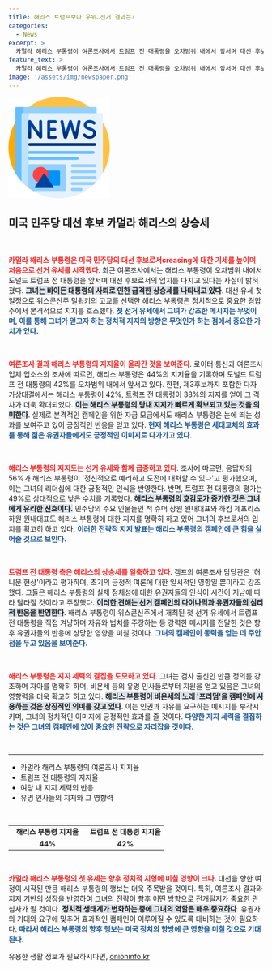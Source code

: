 ```yaml
---
title: 해리스 트럼프보다 우위…선거 결과는?
categories:
  - News
excerpt: >
  카멀라 해리스 부통령이 여론조사에서 트럼프 전 대통령을 오차범위 내에서 앞서며 대선 후보로서의 입지를 다지고 있습니다. 자유가 중요한가, 혼돈이 중요한가라는 강렬한 메시지를 전한 해리스는 유명인들의 지지 속에 정치적 상승세를 이어가고 있습니다. 클릭해 자세한 내용을 확인해보세요!
feature_text: >
  카멀라 해리스 부통령이 여론조사에서 트럼프 전 대통령을 오차범위 내에서 앞서며 대선 후보로서의 입지를 다지고 있습니다. 자유가 중요한가, 혼돈이 중요한가라는 강렬한 메시지를 전한 해리스는 유명인들의 지지 속에 정치적 상승세를 이어가고 있습니다. 클릭해 자세한 내용을 확인해보세요!
image: '/assets/img/newspaper.png'
---
```


<p><img src="/assets/img/newspaper.png" alt="kimp 속보" /></p>

<h2 data-ke-size="size26">미국 민주당 대선 후보 카멀라 해리스의 상승세</h2>

<p data-ke-size="size16">&nbsp;</p>

<p><b><span style="color: #ee2323;">카멀라 해리스 부통령은 미국 민주당의 대선 후보로서creasing에 대한 기세를 높이며 처음으로 선거 유세를 시작했다</span></b>. 최근 여론조사에서는 해리스 부통령이 오차범위 내에서 도널드 트럼프 전 대통령을 앞서며 대선 후보로서의 입지를 다지고 있다는 사실이 밝혀졌다. <b><span style="background-color: #21538527;">그녀는 바이든 대통령의 사퇴로 인한 급격한 상승세를 나타내고 있다</span></b>. 대선 유세 첫 일정으로 위스콘신주 밀워키의 고교를 선택한 해리스 부통령은 정치적으로 중요한 경합주에서 본격적으로 지지를 호소했다. <b><span style="color: #1a5490;">첫 선거 유세에서 그녀가 강조한 메시지는 무엇이며, 이를 통해 그녀가 얻고자 하는 정치적 지지의 방향은 무엇인가 하는 점에서 중요한 가치가 있다.</span></b></p>

<p data-ke-size="size16">&nbsp;</p>

<p><b><span style="color: #ee2323;">여론조사 결과 해리스 부통령의 지지율이 올라간 것을 보여준다</span></b>. 로이터 통신과 여론조사업체 입소스의 조사에 따르면, 해리스 부통령은 44%의 지지율을 기록하며 도널드 트럼프 전 대통령의 42%를 오차범위 내에서 앞서고 있다. 한편, 제3후보까지 포함한 다자 가상대결에서는 해리스 부통령이 42%, 트럼프 전 대통령이 38%의 지지를 얻어 그 격차가 더욱 확대되었다. <b><span style="background-color: #21538527;">이는 해리스 부통령의 당내 지지가 빠르게 확보되고 있는 것을 의미한다</span></b>. 실제로 본격적인 캠페인을 위한 자금 모금에서도 해리스 부통령은 눈에 띄는 성과를 보여주고 있어 긍정적인 반응을 얻고 있다. <b><span style="color: #1a5490;">현재 해리스 부통령은 세대교체의 효과를 통해 젊은 유권자들에게도 긍정적인 이미지로 다가가고 있다.</span></b></p>

<p data-ke-size="size16">&nbsp;</p>

<p><b><span style="color: #ee2323;">해리스 부통령의 지지도는 선거 유세와 함께 급증하고 있다</span></b>. 조사에 따르면, 응답자의 56%가 해리스 부통령이 '정신적으로 예리하고 도전에 대처할 수 있다'고 평가했으며, 이는 그녀의 리더십에 대한 긍정적인 인식을 반영한다. 반면, 트럼프 전 대통령의 평가는 49%로 상대적으로 낮은 수치를 기록했다. <b><span style="background-color: #21538527;">해리스 부통령의 호감도가 증가한 것은 그녀에게 유리한 신호이다.</span></b> 민주당의 주요 인물들인 척 슈머 상원 원내대표와 하킴 제프리스 하원 원내대표도 해리스 부통령에 대한 지지를 명확히 하고 있어 그녀의 후보로서의 입지를 확고히 하고 있다. <b><span style="color: #1a5490;">이러한 전략적 지지 발표는 해리스 부통령의 캠페인에 큰 힘을 실어줄 것으로 보인다.</span></b></p>

<p data-ke-size="size16">&nbsp;</p>

<p><b><span style="color: #ee2323;">트럼프 전 대통령 측은 해리스의 상승세를 일축하고 있다</span></b>. 캠프의 여론조사 담당관은 '허니문 현상'이라고 평가하며, 초기의 긍정적 여론에 대한 일시적인 영향일 뿐이라고 강조했다. 그들은 해리스 부통령의 실제 정체성에 대한 유권자들의 인식이 시간이 지남에 따라 달라질 것이라고 주장했다. <b><span style="background-color: #21538527;">이러한 견해는 선거 캠페인의 다이나믹과 유권자들의 심리적 반응을 반영한다</span></b>. 해리스 부통령이 위스콘신주에서 개최된 첫 선거 유세에서 트럼프 전 대통령을 직접 겨냥하며 자유와 법치를 주장하는 등 강력한 메시지를 전달한 것은 향후 유권자들의 반응에 상당한 영향을 미칠 것이다. <b><span style="color: #1a5490;">그녀의 캠페인이 동력을 얻는 데 주안점을 두고 있음을 보여준다.</span></b></p>

<p data-ke-size="size16">&nbsp;</p>

<p><b><span style="color: #ee2323;">해리스 부통령은 지지 세력의 결집을 도모하고 있다</span></b>. 그녀는 검사 출신인 만큼 정의를 강조하며 자아를 명확히 하며, 비욘세 등의 유명 인사들로부터 지원을 얻고 있음은 그녀의 영향력을 더욱 확고히 하고 있다. <b><span style="background-color: #21538527;">해리스 부통령이 비욘세의 노래 '프리덤'을 캠페인에 사용하는 것은 상징적인 의미를 갖고 있다</span></b>. 이는 인권과 자유를 요구하는 메시지를 부각시키며, 그녀의 정치적인 이미지에 긍정적인 효과를 줄 것이다. <b><span style="color: #1a5490;">다양한 지지 세력을 결집하는 것은 그녀의 캠페인에 있어 중요한 전략으로 자리잡을 것이다.</span></b></p>

<p data-ke-size="size16">&nbsp;</p>

<hr>

<ul>
  <li>카멀라 해리스 부통령의 여론조사 지지율</li>
  <li>트럼프 전 대통령의 지지율</li>
  <li>여당 내 지지 세력의 반응</li>
  <li>유명 인사들의 지지와 그 영향력</li>
</ul>

<p data-ke-size="size16">&nbsp;</p>

<table style="border-collapse: collapse; width: 100%;">
  <tr>
    <td style="width: 50%; text-align: center; height: 17px;"><b>해리스 부통령 지지율</b></td>
    <td style="width: 50%; text-align: center; height: 17px;"><b>트럼프 전 대통령 지지율</b></td>
  </tr>
  <tr>
    <td style="text-align: center; height: 17px;"><b>44%</b></td>
    <td style="text-align: center; height: 17px;"><b>42%</b></td>
  </tr>
</table>

<p data-ke-size="size16">&nbsp;</p>

<p><b><span style="color: #ee2323;">카멀라 해리스 부통령의 첫 유세는 향후 정치적 지형에 미칠 영향이 크다</span></b>. 대선을 향한 여정이 시작된 만큼 해리스 부통령의 행보는 더욱 주목받을 것이다. 특히, 여론조사 결과와 지지 기반의 성장을 반영하여 그녀의 전략이 향후 어떤 방향으로 전개될지가 중요한 관심사가 될 것이다. <b><span style="background-color: #21538527;">정치적 생태계가 변화하는 중에 그녀의 역할은 매우 중요하다</span></b>. 유권자의 기대와 요구에 맞추어 효과적인 캠페인이 이루어질 수 있도록 대비하는 것이 필요하다. <b><span style="color: #1a5490;">따라서 해리스 부통령의 향후 행보는 미국 정치의 향방에 큰 영향을 미칠 것으로 기대된다.</span></b></p>
유용한 생활 정보가 필요하시다면, <a href="https://onioninfo.kr" rel="dofollow">onioninfo.kr</a>


